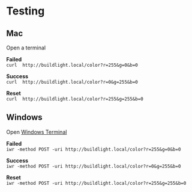 # Testing

## Mac

Open a terminal

**Failed**  
`curl  http://buildlight.local/color?r=255&g=0&b=0`

**Success**  
`curl  http://buildlight.local/color?r=0&g=255&b=0`

**Reset**  
`curl  http://buildlight.local/color?r=255&g=255&b=0`

## Windows

Open [Windows Terminal](https://github.com/microsoft/terminal)

**Failed**  
`iwr -method POST -uri http://buildlight.local/color?r=255&g=0&b=0`

**Success**  
`iwr -method POST -uri http://buildlight.local/color?r=0&g=255&b=0`

**Reset**  
`iwr -method POST -uri http://buildlight.local/color?r=255&g=255&b=0`
